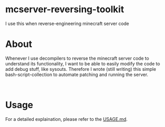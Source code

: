 # mcserver-reversing-toolkit
I use this when reverse-engineering minecraft server code


# About  
Whenever I use decompilers to reverse the minecraft server code to understand its functionality, I want to be able to easily modify the code to add debug stuff, like sysouts. Therefore I wrote (still writing) this simple bash-script-collection to automate patching and running the server.  

<br>

# Usage  
For a detailed explaination, please refer to the [USAGE.md](https://github.com/DerBejijing/mcserver-reversing-toolkit/blob/main/USAGE.md).  
